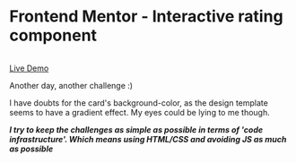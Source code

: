 # Frontend Mentor - Interactive rating component

![]()

[Live Demo]()

Another day, another challenge :)

I have doubts for the card's background-color, as the design template seems to have a gradient effect. My eyes could be lying to me though.

***I try to keep the challenges as simple as possible in terms of 'code infrastructure'. Which means using HTML/CSS and avoiding JS as much as possible***